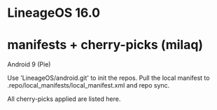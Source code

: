 LineageOS 16.0
================================
manifests + cherry-picks (milaq)
================================

Android 9 (Pie)

Use 'LineageOS/android.git' to init the repos.
Pull the local manifest to .repo/local_manifests/local_manifest.xml and repo sync.

All cherry-picks applied are listed here.

